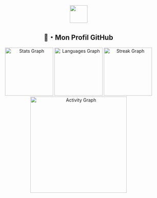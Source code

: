 <div align="center">
  <a href="https://git.io/typing-svg">
    <img src="https://readme-typing-svg.herokuapp.com/?lines=Salut+je+suis+Shape581;Développeur+CSharp#;Développeur+de+Plugin+Nova-Life&center=true&size=60&color=#ffffff" height="55">
  </a>
</div>
<h2 align="center">🔗・Mon Profil GitHub</h2>
<div align="center">
  <img src="https://github-readme-stats.vercel.app/api?username=Shape581&show_icons=true&theme=default" height="150" alt="Stats Graph">
  <img src="https://github-readme-stats.vercel.app/api/top-langs?username=Shape581&locale=en&hide_title=false&layout=compact&card_width=320&langs_count=5&theme=default&hide_border=false" height="150" alt="Languages Graph">
  <img src="https://streak-stats.demolab.com?user=Shape581&locale=en&mode=daily&theme=default&hide_border=false&border_radius=5" height="150" alt="Streak Graph">
  <img src="https://github-readme-activity-graph.vercel.app/graph?username=Shape581&radius=16&theme=default&area=true" height="300" alt="Activity Graph">
</div>
